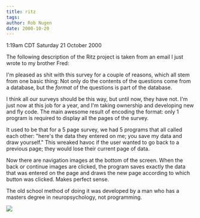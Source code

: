 ```yaml
---
title: ritz
tags: 
author: Rob Nugen
date: 2000-10-20
---
```


<title>ritz project description</title>
<p class=date>1:19am CDT Saturday 21 October 2000

<p>The following description of the Ritz project is taken from an
email I just wrote to my brother Fred:

<p>I'm pleased as shit with this survey for a couple of reasons, which
all stem from one basic thing: Not only do the contents of the
questions come from a database, but the <em>format</em> of the
questions is part of the database.

<p>I think all our surveys should be this way, but until now, they
have not.  I'm just now at this job for a year, and I'm taking
ownership and developing new and fly code.  The main awesome result of
encoding the format: only 1 program is required to display all the
pages of the survey.

<p>It used to be that for a 5 page survey, we had 5 programs that all
called each other: "here's the data they entered on me; you save my
data and draw yourself."  This wreaked havoc if the user wanted to go
back to a previous page; they would lose their current page of data.

<p>Now there are navigation images at the bottom of the screen.  When
the back or continue images are clicked, the program saves exactly the
data that was entered on the page and draws the new page according to
which button was clicked.  Makes perfect sense.

<p>The old school method of doing it was developed by a man who has a
masters degree in neuropsychology, not programming.

<p><img src='/images/rob/wL-ROB.gif'>

